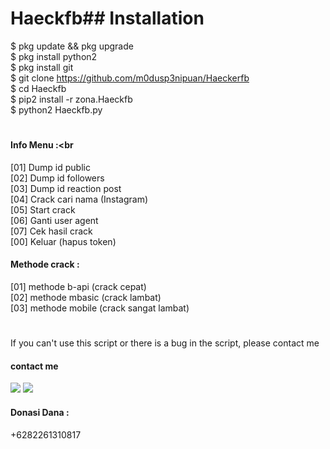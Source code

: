# Haeckfb## Installation
$ pkg update && pkg upgrade <br>
$ pkg install python2 <br>
$ pkg install git <br>
$ git clone https://github.com/m0dusp3nipuan/Haeckerfb <br>
$ cd Haeckfb <br>
$ pip2 install -r zona.Haeckfb <br>
$ python2 Haeckfb.py <br>
#
#### Info Menu :<br
 [01] Dump id public <br>
 [02] Dump id followers <br>
 [03] Dump id reaction post <br>
 [04] Crack cari nama (Instagram) <br>
 [05] Start crack <br>
 [06] Ganti user agent <br>
 [07] Cek hasil crack <br>
 [00] Keluar (hapus token) <br>
#### Methode crack :
 [01] methode b-api (crack cepat) <br>
 [02] methode mbasic (crack lambat) <br>
 [03] methode mobile (crack sangat lambat) <br>
#
If you can't use this script or there is a bug in the script, please contact me
#### contact me
[![](https://img.shields.io/badge/Facebook-blue?logo=Facebook&logoColor=blue&labelColor=white)](https://www.facebook.com/haeckerfb.haeckerfb.5)
[![](https://img.shields.io/badge/Whatsapp-CHAT-red?logo=Whatsapp&logoColor=Brightgreen&labelColor=white)](https://wa.me/6282261310817?text=Asalamualaikum+bang)
#### Donasi Dana :
+6282261310817
#
